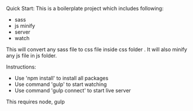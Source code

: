 Quick Start: This is a boilerplate project which includes following:

- sass
- js minify
- server
- watch

This will convert any sass file  to css file inside css folder . It will also minify any js file in js folder.


Instructions:

- Use 'npm install' to install all packages
- Use command 'gulp' to start watching
- Use command 'gulp connect' to start live server

This requires node, gulp